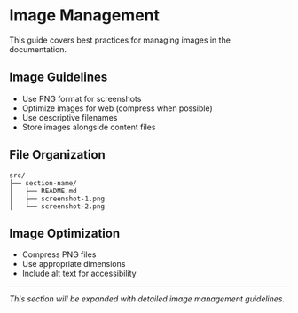 # Image Management

This guide covers best practices for managing images in the documentation.

## Image Guidelines

- Use PNG format for screenshots
- Optimize images for web (compress when possible)
- Use descriptive filenames
- Store images alongside content files

## File Organization

```
src/
├── section-name/
│   ├── README.md
│   ├── screenshot-1.png
│   └── screenshot-2.png
```

## Image Optimization

- Compress PNG files
- Use appropriate dimensions
- Include alt text for accessibility

---

*This section will be expanded with detailed image management guidelines.*
